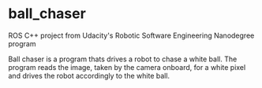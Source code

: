 # ball_chaser
ROS C++ project from Udacity's Robotic Software Engineering Nanodegree program 

Ball chaser is a program thats drives a robot to chase a white ball. The program reads the image, taken by the camera onboard, for a white pixel and drives the robot accordingly to the white ball.


